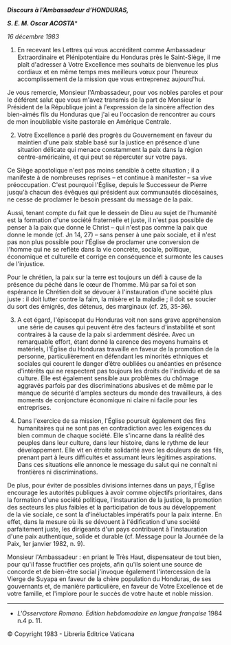 ***Discours à l’Ambassadeur d’HONDURAS,***

***S. E. M. Oscar ACOSTA****

*16 décembre 1983*

1. En recevant les Lettres qui vous accréditent comme Ambassadeur Extraordinaire et Plénipotentiaire du Honduras près le Saint-Siège, il me plaît d'adresser à Votre Excellence mes souhaits de bienvenue les plus cordiaux et en même temps mes meilleurs vœux pour l'heureux accomplissement de la mission que vous entreprenez aujourd'hui.

Je vous remercie, Monsieur l'Ambassadeur, pour vos nobles paroles et pour le déférent salut que vous m'avez transmis de la part de Monsieur le Président de la République joint à l'expression de la sincère affection des bien-aimés fils du Honduras que j'ai eu l'occasion de rencontrer au cours de mon inoubliable visite pastorale en Amérique Centrale.

2. Votre Excellence a parlé des progrès du Gouvernement en faveur du maintien d'une paix stable basé sur la justice en présence d'une situation délicate qui menace constamment la paix dans la région centre-américaine, et qui peut se répercuter sur votre pays.

Ce Siège apostolique n'est pas moins sensible à cette situation ; il a manifeste à de nombreuses reprises – et continue à manifester – sa vive préoccupation. C'est pourquoi l'Église, depuis le Successeur de Pierre jusqu'à chacun des évêques qui président aux communautés diocésaines, ne cesse de proclamer le besoin pressant du message de la paix.

Aussi, tenant compte du fait que le dessein de Dieu au sujet de l’humanité est la formation d'une société fraternelle et juste, il n'est pas possible de penser à la paix que donne le Christ – qui n'est pas comme la paix que donne le monde (cf. Jn 14, 27) – sans penser à une paix sociale, et il n'est pas non plus possible pour l'Église de proclamer une conversion de l'homme qui ne se reflète dans la vie concrète, sociale, politique, économique et culturelle et corrige en conséquence et surmonte les causes de l'injustice.

Pour le chrétien, la paix sur la terre est toujours un défi à cause de la présence du péché dans le cœur de l'homme. Mû par sa foi et son espérance le Chrétien doit se dévouer à l'instauration d'une société plus juste : il doit lutter contre la faim, la misère et la maladie ; il doit se soucier du sort des émigrés, des détenus, des marginaux (cf. 25, 35-36).

3. A cet égard, l'épiscopat du Honduras voit non sans grave appréhension une série de causes qui peuvent être des facteurs d'instabilité et sont contraires à la cause de la paix si ardemment désirée. Avec un remarquable effort, étant donné la carence des moyens humains et matériels, l'Église du Honduras travaille en faveur de la promotion de la personne, particulièrement en défendant les minorités ethniques et sociales qui courent le danger d’être oubliées ou anéanties en présence d'intérêts qui ne respectent pas toujours les droits de l'individu et de sa culture. Elle est également sensible aux problèmes du chômage aggravés parfois par des discriminations abusives et de même par le manque de sécurité d'amples secteurs du monde des travailleurs, à des moments de conjoncture économique ni claire ni facile pour les entreprises.

4. Dans l'exercice de sa mission, l'Église poursuit également des fins humanitaires qui ne sont pas en contradiction avec les exigences du bien commun de chaque société. Elle s'incarne dans la réalité des peuples dans leur culture, dans leur histoire, dans le rythme de leur développement. Elle vit en étroite solidarité avec les douleurs de ses fils, prenant part à leurs difficultés et assumant leurs légitimes aspirations. Dans ces situations elle annonce le message du salut qui ne connaît ni frontières ni discriminations.

De plus, pour éviter de possibles divisions internes dans un pays, l'Église encourage les autorités publiques à avoir comme objectifs prioritaires, dans la formation d'une société politique, l'instauration de la justice, la promotion des secteurs les plus faibles et la participation de tous au développement de la vie sociale, ce sont la d'inéluctables impératifs pour la paix interne. En effet, dans la mesure où ils se dévouent à l'édification d'une société parfaitement juste, les dirigeants d'un pays contribuent à l'instauration d'une paix authentique, solide et durable (cf. Message pour la Journée de la Paix, 1er janvier 1982, n. 9).

Monsieur l'Ambassadeur : en priant le Très Haut, dispensateur de tout bien, pour qu'il fasse fructifier ces projets, afin qu'ils soient une source de concorde et de bien-être social j'invoque également l'intercession de la Vierge de Suyapa en faveur de la chère population du Honduras, de ses gouvernants et, de manière particulière, en faveur de Votre Excellence et de votre famille, et l'implore pour le succès de votre haute et noble mission.

* * *

* *L'Osservatore Romano. Edition hebdomadaire en langue française* 1984 n.4 p. 11.

© Copyright 1983 - Libreria Editrice Vaticana